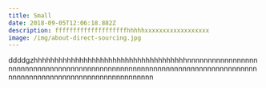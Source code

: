 ```yaml
---
title: Small
date: 2018-09-05T12:06:18.882Z
description: ffffffffffffffffffffhhhhhxxxxxxxxxxxxxxxxxx
image: /img/about-direct-sourcing.jpg
---
```

ddddgzhhhhhhhhhhhhhhhhhhhhhhhhhhhhhhhhhhhhhnnnnnnnnnnnnnnnnnnnnnnnnnnnnnnnnnnnnnnnnnnnnnnnnnnnnnnnnnnnnnnnnnnnnnnnnnnnnnnnnnnnnnnnnnnnnnnnnnnnnnnnnnnnnnnnn
